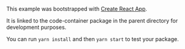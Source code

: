 This example was bootstrapped with [Create React App](https://github.com/facebook/create-react-app).

It is linked to the code-container package in the parent directory for development purposes.

You can run `yarn install` and then `yarn start` to test your package.
